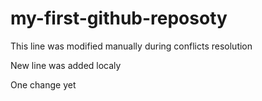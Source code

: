 # my-first-github-reposoty

This line was modified manually during conflicts resolution

New line was added localy

One change yet
